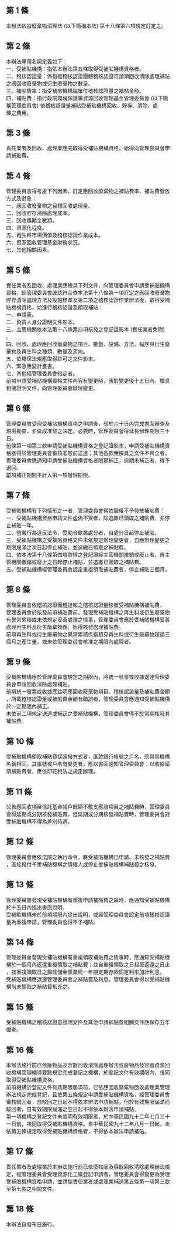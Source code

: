 第 1 條
-------
本辦法依據廢棄物清理法 (以下簡稱本法) 第十八條第六項規定訂定之。

第 2 條
-------
本辦法專用名詞定義如下：  
一、受補貼機構：指依本辦法第五條取得受補貼機構資格者。  
二、稽核認證量：係指經稽核認證團體稽核認證可請領回收清除處理補貼  
    之應回收廢棄物或衍生廢棄物之數量。  
三、補貼費率：指受補貼機構每單位稽核認證量之補貼金額。  
四、補貼費：指行政院環境保護署資源回收管理基金管理委員會 (以下簡  
    稱管理委員會) 依稽核認證量補貼受補貼機構回收、貯存、清除、處  
    理之費用。

第 3 條
-------
責任業者及回收、處理業應先取得受補貼機構資格，始得向管理委員會申  
請補貼費。

第 4 條
-------
管理委員會得考慮下列因素，訂定應回收廢棄物之補貼費率、補貼費發放  
方式及對象：  
一、應回收廢棄物之目標回收處理量。  
二、回收貯存清除處理成本。  
三、回收獎勵金數額。  
四、資源化程度。  
五、再生料市場價值及稽核認證作業成本。  
六、資源回收管理基金財務狀況。  
七、其他相關因素。

第 5 條
-------
責任業者及回收、處理業應檢具下列文件，向管理委員會申請受補貼機構  
資格，經管理委員會確認符合依本法第十八條第一項訂定之應回收廢棄物  
貯存清除處理方法及設施標準及第二項之稽核認證作業辦法後，取得受補  
貼機構資格，始進行稽核認證及領取補貼：  
一、申請表。  
二、負責人身分證明文件影本。  
三、主管機關依本法第十八條第四項核發之登記證影本 (責任業者免附)  
    。  
四、回收、處理應回收廢棄物之項目、數量、設備、方法、程序與衍生廢  
    棄物及再生料之種類、數量及流向。  
五、依環保法規應取得許可之文件影本。  
六、緊急應變計畫書。  
七、其他經管理委員會指定者。  
前項申請受補貼機構資格文件內容有變更時，應於變更後十五日內，檢具  
相關證明文件，向管理委員會辦理變更。

第 6 條
-------
管理委員會受理受補貼機構資格之申請後，應於六十日內完成書面審查及  
現場勘查，並做成准駁之決定。必要時，管理委員會得延長辦理期限三十  
日。  
前條第一項第三款申請受補貼機構資格之登記證影本，申請受補貼機構資  
格者得於管理委員會審核准駁前送達；其他各款應檢具之文件不齊全者，  
管理委員會應通知申請受補貼機構資格者限期補正，逾期未補正者，得予  
退回。  
前項補正期間不計入第一項辦理期限。

第 7 條
-------
受補貼機構有下列情形之一者，管理委員會得依職權不予發放補貼費：  
一、受補貼機構資格申請文件虛偽不實者，除追繳已領取之補貼費，並停  
    止補貼一年。  
二、營業行為違反法令，受勒令歇業處分者，自處分日起停止補貼。  
三、受補貼機構之受補貼資格文件未依規定辦理變更者，自應辦理變更之  
    期限屆滿之次日起停止補貼，並追繳已領取之補貼費。  
四、依本法第十八條第四項取得之登記證經主管機關撤銷或廢止者，自主  
    管機關撤銷或廢止之日起停止補貼，並追繳已領取之補貼費。  
五、受補貼機構經管理委員會認定重複領取補貼費者，停止補貼三個月。

第 8 條
-------
管理委員會依稽核認證團體提報之稽核認證量核發受補貼機構補貼費。  
管理委員會於核發前項補貼費前，發現受補貼機構之再生料或衍生廢棄物  
有異常累積或未依規定妥善處理之情事，管理委員會應於受補貼機構妥善  
處理再生料及衍生廢棄物後，始得核發處理補貼費。  
前項再生料或衍生廢棄物之異常累積係指積存再生料或衍生廢棄物超過三  
個月之產生量，或未依管理委員會核准之期限內處理者。

第 9 條
-------
受補貼機構應於管理委員會規定之期限內，將統一發票或收據送達管理委  
員會申請回收清除處理補貼。  
前項統一發票或收據應註明應回收廢棄物項目、稽核認證量及補貼費金額  
，所載稽核認證量或補貼費金額有錯誤者，管理委員會應通知受補貼機構  
於一定期限內補正。  
未依前二項規定送達或補正之受補貼機構，管理委員會得不於當期核發其  
補貼費。

第 10 條
--------
受補貼機構領取補貼費採匯撥方式者，匯款銀行帳號之戶名，應與其機構  
名稱相同，其帳號或戶名有變更者，應以書面通知管理委員會；以收據請  
領補貼費者，應依印花稅法之規定辦理。

第 11 條
--------
公告應回收項目信託基金帳戶餘額不敷支應該項目之補貼費時，管理委員  
會得延期或分期核發補貼費。但延期或分期核發補貼費時，管理委員會對  
受補貼機構不得為差別待遇。

第 12 條
--------
管理委員會應依法院之執行命令，將受補貼機構已申請、未核發之補貼費  
，直接撥付予受補貼機構之債權人或停止受補貼機構補貼費之核發。

第 13 條
--------
管理委員會發現受補貼機構有重複申請補貼費之虞時，應通知受補貼機構  
於十五日內提出書面說明。  
受補貼機構未於前項期限內提出說明，或經管理委員會認定前項稽核認證  
量為重複申請，管理委員會得不予補貼。

第 14 條
--------
管理委員會發現受補貼機構有重複領取補貼費之情事時，應通知受補貼機  
構於一個月內返還重複領取之補貼費；並自重複領取之日起至返還之日止  
，按重複領取日之郵政儲金匯業局一年期定期存款固定利率加計利息。  
受補貼機構應返還管理委員會之補貼費及利息，管理委員會得以受補貼機  
構尚未領取之補貼費抵充之。

第 15 條
--------
受補貼機構之稽核認證量證明文件及其他申請補貼費相關文件應保存五年  
備查。

第 16 條
--------
本辦法施行前已依廢物品及容器回收清除處理辦法或廢物品及容器資源回  
收機構管理輔導要點規定完成登記之機構，於登記文件有效期限內，視同  
取得受補貼機構資格。  
前項機構於登記文件有效期限屆滿前，已依應回收廢棄物回收處理業管理  
辦法規定完成登記，且依第五條規定申請受補貼機構資格，經管理委員會  
審核駁回者，自駁回之日起不得依本辦法申請補貼。但於有效期限屆滿前  
駁回者，自有效期限屆滿之翌日起不得依本辦法申請補貼。  
第一項機構之登記文件未載明有效期限者，於中華民國九十二年七月三十  
一日前，視同取得受補貼機構資格。自中華民國九十二年八月一日起，未  
依第五條規定取得受補貼機構資格者，不得依本辦法申請補貼。

第 17 條
--------
責任業者及處理業於本辦法施行前已依廢物品及容器回收清除處理辦法規  
定，經管理委員會受理資源化工廠登記申請者，管理委員會得變更為受理  
受補貼機構資格申請，並請該責任業者或處理業補送第五條第一項第三款  
至第七款之相關文件。

第 18 條
--------
本辦法自發布日施行。

